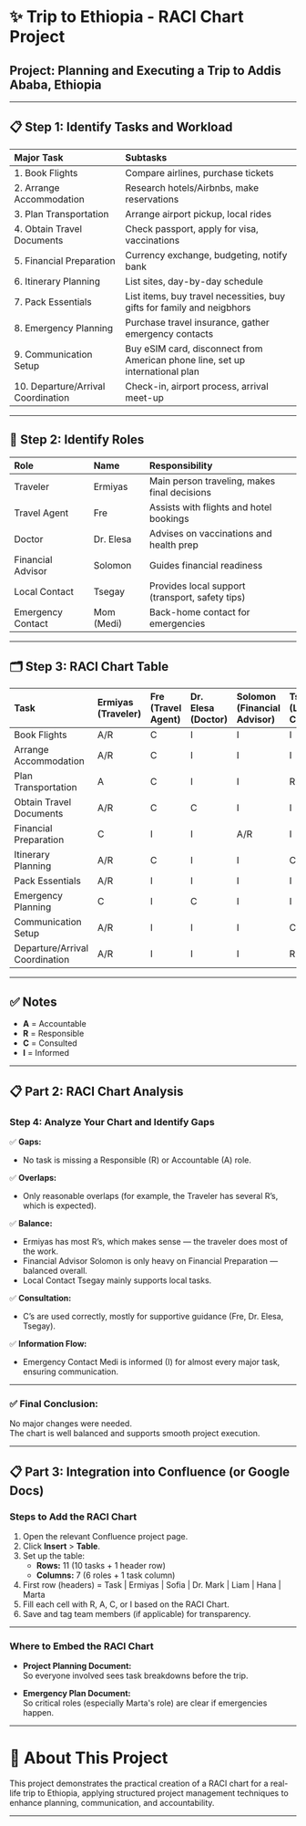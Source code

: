 # ✨ Trip to Ethiopia - RACI Chart Project

## Project: Planning and Executing a Trip to Addis Ababa, Ethiopia

---

## 📋 Step 1: Identify Tasks and Workload

| Major Task | Subtasks |
|:-----------|:---------|
| 1. Book Flights | Compare airlines, purchase tickets |
| 2. Arrange Accommodation | Research hotels/Airbnbs, make reservations |
| 3. Plan Transportation | Arrange airport pickup, local rides |
| 4. Obtain Travel Documents | Check passport, apply for visa, vaccinations |
| 5. Financial Preparation | Currency exchange, budgeting, notify bank |
| 6. Itinerary Planning | List sites, day-by-day schedule |
| 7. Pack Essentials | List items, buy travel necessities, buy gifts for family and neigbhors|
| 8. Emergency Planning | Purchase travel insurance, gather emergency contacts |
| 9. Communication Setup | Buy eSIM card, disconnect from American phone line,  set up international plan |
| 10. Departure/Arrival Coordination | Check-in, airport process, arrival meet-up |

---

## 👥 Step 2: Identify Roles

| Role | Name | Responsibility |
|:-----|:-----|:----------------|
| Traveler | Ermiyas | Main person traveling, makes final decisions |
| Travel Agent | Fre | Assists with flights and hotel bookings |
| Doctor | Dr. Elesa | Advises on vaccinations and health prep |
| Financial Advisor | Solomon | Guides financial readiness |
| Local Contact | Tsegay | Provides local support (transport, safety tips) |
| Emergency Contact | Mom (Medi) | Back-home contact for emergencies |

---

## 🗂️ Step 3: RACI Chart Table

| Task | Ermiyas (Traveler) | Fre (Travel Agent) | Dr. Elesa (Doctor) | Solomon (Financial Advisor) | Tsegay (Local Contact) | Medi (Emergency Contact) |
|:-----|:------------------|:--------------------|:-----------------|:-------------------------|:---------------------|:--------------------------|
| Book Flights | A/R | C | I | I | I | I |
| Arrange Accommodation | A/R | C | I | I | I | I |
| Plan Transportation | A | C | I | I | R | I |
| Obtain Travel Documents | A/R | C | C | I | I | I |
| Financial Preparation | C | I | I | A/R | I | I |
| Itinerary Planning | A/R | C | I | I | C | I |
| Pack Essentials | A/R | I | I | I | I | I |
| Emergency Planning | C | I | C | I | I | A/R |
| Communication Setup | A/R | I | I | I | C | I |
| Departure/Arrival Coordination | A/R | I | I | I | R | I |

---

## ✅ Notes

- **A** = Accountable 
- **R** = Responsible 
- **C** = Consulted 
- **I** = Informed 

---

## 📋 Part 2: RACI Chart Analysis

### Step 4: Analyze Your Chart and Identify Gaps

✅ **Gaps:**
- No task is missing a Responsible (R) or Accountable (A) role.

✅ **Overlaps:**
- Only reasonable overlaps (for example, the Traveler has several R’s, which is expected).

✅ **Balance:**
- Ermiyas has most R’s, which makes sense — the traveler does most of the work.
- Financial Advisor Solomon is only heavy on Financial Preparation — balanced overall.
- Local Contact Tsegay mainly supports local tasks.

✅ **Consultation:**
- C’s are used correctly, mostly for supportive guidance (Fre, Dr. Elesa, Tsegay).

✅ **Information Flow:**
- Emergency Contact Medi is informed (I) for almost every major task, ensuring communication.

---

### ✅ Final Conclusion:
No major changes were needed.  
The chart is well balanced and supports smooth project execution.

---

## 📋 Part 3: Integration into Confluence (or Google Docs)

### Steps to Add the RACI Chart

1. Open the relevant Confluence project page.
2. Click **Insert** > **Table**.
3. Set up the table:
   - **Rows:** 11 (10 tasks + 1 header row)
   - **Columns:** 7 (6 roles + 1 task column)
4. First row (headers) = Task | Ermiyas | Sofia | Dr. Mark | Liam | Hana | Marta
5. Fill each cell with R, A, C, or I based on the RACI Chart.
6. Save and tag team members (if applicable) for transparency.

---

### Where to Embed the RACI Chart

- **Project Planning Document:**  
  So everyone involved sees task breakdowns before the trip.

- **Emergency Plan Document:**  
  So critical roles (especially Marta's role) are clear if emergencies happen.

---

# 📄 About This Project

This project demonstrates the practical creation of a RACI chart for a real-life trip to Ethiopia, applying structured project management techniques to enhance planning, communication, and accountability.

---


